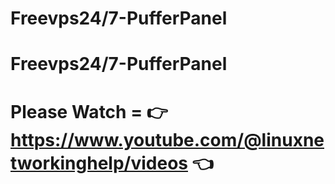 # Freevps24/7-PufferPanel
# Freevps24/7-PufferPanel
# Please Watch = 👉 https://www.youtube.com/@linuxnetworkinghelp/videos 👈
